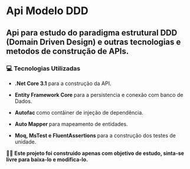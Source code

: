 # Api Modelo DDD
## Api para estudo do paradigma estrutural DDD (Domain Driven Design) e outras tecnologias e metodos de construção de APIs.

### :computer: Tecnologias Utilizadas 

+ <b>.Net Core 3.1</b> para a construção da API.

+ <b>Entity Framework Core </b> para a persistencia e conexão com banco de Dados.

+ <b>Autofac </b> como contâiner de injeção de dependência. 

+ <b>Auto Mapper </b> para mapeamento de entidades.

+ <b> Moq, MsTest e FluentAssertions </b> para a construção dos testes de unidade.

:man_technologist: <b> Este projeto foi construido apenas com objetivo de estudo, sinta-se livre para baixa-lo e modifica-lo. </b>
